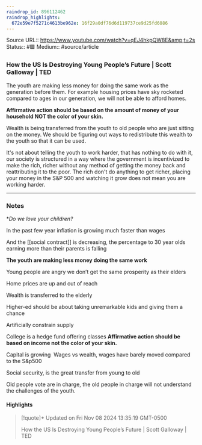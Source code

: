 ```yaml
---
raindrop_id: 896112462
raindrop_highlights:
  672e59e7f5271c4613be962e: 16f29a0df76d6d119737ce9d25fd6086
---
```


Source URL:: https://www.youtube.com/watch?v=qEJ4hkpQW8E&amp;t=2s
Status:: #🟩 
Medium:: #source/article

  
### How the US Is Destroying Young People’s Future | Scott Galloway | TED

The youth are making less money for doing the same work as the generation before them. 
For example housing prices have sky rocketed compared to ages in our generation, we will not be able to afford homes.

**Affirmative action should be based on the amount of money of your household NOT the color of your skin.**

Wealth is being transferred from the youth to old people who are just sitting on the money. We should be figuring out ways to redistribute this wealth to the youth so that it can be used.

It's not about telling the youth to work harder, that has nothing to do with it, our society is structured in a way where the government is incentivized to make the rich, richer without any method of getting the money back and reattributing it to the poor. The rich don't do anything to get richer, placing your money in the S&P 500 and watching it grow does not mean you are working harder.
--- --- 
### Notes

**Do we love your children?*
  
In the past few year inflation is growing much faster than wages


And the [[social contract]] is decreasing, the percentage to 30 year olds earning more than their parents is falling

**The youth are making less money doing the same work**
  
Young people are angry we don’t get the same prosperity as their elders
  
Home prices are up and out of reach

Wealth is transferred to the elderly

Higher-ed should be about taking unremarkable kids and giving them a chance

Artificially constrain supply 

College is a hedge fund offering classes
**Affirmative action should be based on income not the color of your skin.**

Capital is growing 
Wages vs wealth, wages have barely moved compared to the S&p500

Social security, is the great transfer from young to old

Old people vote are in charge, the old people in charge will not understand the challenges of the youth.

#### Highlights

> [!quote]+ Updated on Fri Nov 08 2024 13:35:19 GMT-0500
>
> How the US Is Destroying Young People’s Future | Scott Galloway | TED
